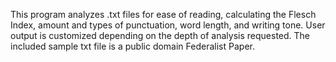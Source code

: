 This program analyzes .txt files for ease of reading, calculating the Flesch Index, amount and types of punctuation, word length, and writing tone.
User output is customized depending on the depth of analysis requested.
The included sample txt file is a public domain Federalist Paper.
